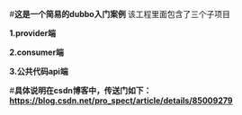 #**这是一个简易的dubbo入门案例**
该工程里面包含了三个子项目

**1.provider端**

**2.consumer端**

**3.公共代码api端**

#**具体说明在csdn博客中，传送门如下：
https://blog.csdn.net/pro_spect/article/details/85009279**